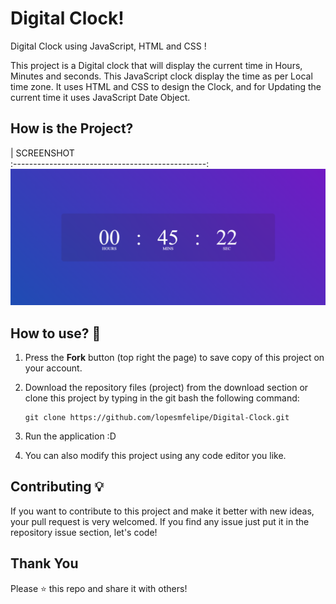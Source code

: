 # Digital Clock!

Digital Clock using JavaScript, HTML and CSS !

This project is a Digital clock that will display the current time in Hours, Minutes and seconds. This JavaScript clock display the time as
per Local time zone. It uses HTML and CSS to design the Clock, and for Updating the current time it uses JavaScript Date Object.

## How is the Project?

|               SCREENSHOT             
:------------------------------------------------:
 ![](digital-clock-screenshot.png)


## How to use? 🔌
1. Press the **Fork** button (top right the page) to save copy of this project on your account.

2. Download the repository files (project) from the download section or clone this project by typing in the git bash the following command:

       git clone https://github.com/lopesmfelipe/Digital-Clock.git
3. Run the application :D
 
4. You can also modify this project using any code editor you like.


## Contributing 💡
If you want to contribute to this project and make it better with new ideas, your pull request is very welcomed.
If you find any issue just put it in the repository issue section, let's code!

## Thank You
Please ⭐️ this repo and share it with others!

